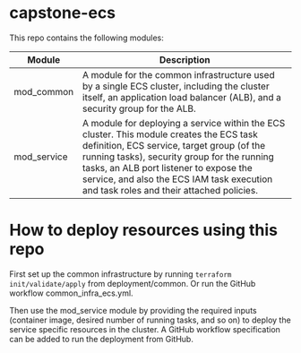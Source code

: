 # capstone-ecs

This repo contains the following modules:

| Module      | Description                                                                                                                                                          |
|-------------|----------------------------------------------------------------------------------------------------------------------------------------------------------------------|
| mod_common  | A module for the common infrastructure used by a single ECS cluster, including the cluster itself, an application load balancer (ALB), and a security group for the ALB. |
| mod_service | A module for deploying a service within the ECS cluster. This module creates the ECS task definition, ECS service, target group (of the running tasks), security group for the running tasks, an ALB port listener to expose the service, and also the ECS IAM task execution and task roles and their attached policies.


# How to deploy resources using this repo

First set up the common infrastructure by running `terraform init/validate/apply` from deployment/common. Or run the GitHub workflow common_infra_ecs.yml.

Then use the mod_service module by providing the required inputs (container image, desired number of running tasks, and so on) to deploy the service specific resources in the cluster. A GitHub workflow specification can be added to run the deployment from GitHub.
